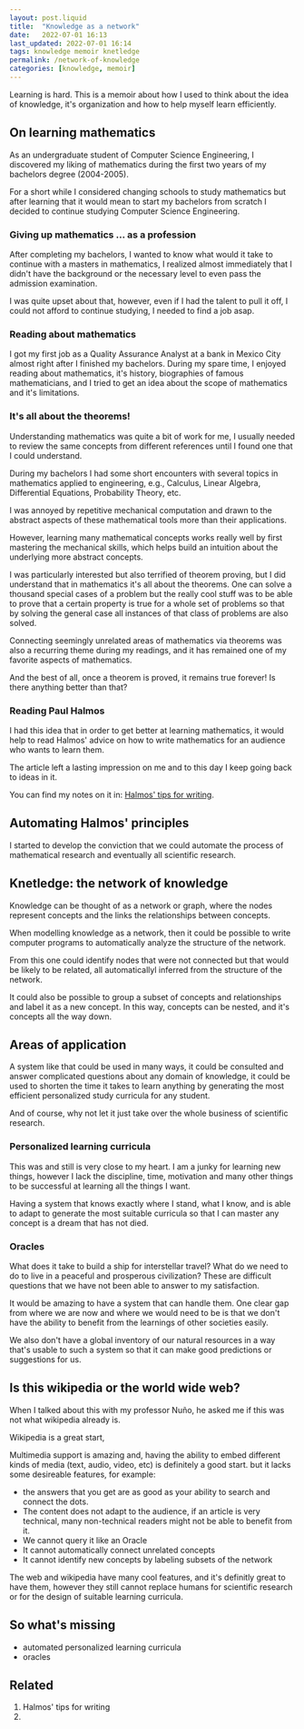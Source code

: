 ```yaml
---
layout: post.liquid
title:  "Knowledge as a network"
date:   2022-07-01 16:13
last_updated: 2022-07-01 16:14
tags: knowledge memoir knetledge
permalink: /network-of-knowledge
categories: [knowledge, memoir]
---
```

Learning is hard. This is a memoir about how I used to think about the idea of 
knowledge, it's organization and how to help myself learn efficiently.

## On learning mathematics

As an undergraduate student of Computer Science Engineering, I discovered my liking of 
mathematics during the first two years of my bachelors degree (2004-2005).

For a short while I 
considered changing schools to study mathematics but after learning that it would mean 
to start my bachelors from scratch I decided to continue studying Computer Science 
Engineering.

### Giving up mathematics ... as a profession

After completing my bachelors, I wanted to know what would it take to continue with a 
masters in mathematics, I realized almost immediately that I didn't have the 
background or the necessary level to even pass the admission examination.

I was quite upset about that, however, even if I had the talent to pull it off, I could 
not afford to continue studying, I needed to find a job asap.


### Reading about mathematics

I got my first job as a Quality Assurance Analyst at a bank in Mexico City almost 
right after I finished my bachelors. During my spare time, I enjoyed reading about 
mathematics, it's history, biographies of famous mathematicians, and I tried to get an 
idea about the scope of mathematics and it's limitations.


### It's all about the theorems!

Understanding mathematics was quite a bit of work for me, I usually needed to review 
the same concepts from different references until I found one that I could understand.

During my bachelors I had some short encounters with several topics in mathematics 
applied to engineering, e.g., Calculus, Linear Algebra, Differential Equations, 
Probability Theory, etc.

I was annoyed by repetitive mechanical computation and drawn to the 
abstract aspects of these mathematical tools more than their applications.

However, learning many mathematical concepts works really well by first 
mastering the mechanical skills, which helps build an intuition about the 
underlying more abstract concepts.

I was particularly interested but also terrified of theorem proving, but I did 
understand that in mathematics it's all about the theorems. One can solve a thousand 
special cases of a problem but the really cool stuff was to be able to prove that a 
certain property is true for a whole set of problems so that by solving the general 
case all instances of that class of problems are also solved.

Connecting seemingly unrelated areas of mathematics via theorems was also a recurring 
theme during my readings, and it has remained one of my favorite aspects of mathematics.

And the best of all, once a theorem is proved, it remains true forever! Is there 
anything better than that?


### Reading Paul Halmos 

I had this idea that in order to get better at learning mathematics, it would help to 
read Halmos' advice on how to write mathematics for an audience who wants to learn them.

The article left a lasting impression on me and to this day I keep going back to ideas 
in it.

You can find my notes on it in: [Halmos' tips for writing](#related).


## Automating Halmos' principles

I started to develop the conviction that we could automate the process of mathematical 
research and eventually all scientific research.


## Knetledge: the network of knowledge

Knowledge can be thought of as a network or graph, where the nodes represent concepts 
and the links the relationships between concepts.

When modelling knowledge as a network, then it could be possible to write computer 
programs to automatically analyze the structure of the network.

From this one could identify nodes that were not connected but that would be likely to 
be related, all automaticallyl inferred from the structure of the network.

It could also be possible to group a subset of concepts and relationships and label it 
as a new concept. In this way, concepts can be nested, and it's concepts all the way down.


## Areas of application

A system like that could be used in many ways, it could be consulted and answer 
complicated questions about any domain of knowledge, it could be used to shorten the 
time it takes to learn anything by generating the most efficient personalized study 
curricula for any student. 

And of course, why not let it just take over the whole business of scientific research.

### Personalized learning curricula

This was and still is very close to my heart. I am a junky for learning new things, 
however I lack the discipline, time, motivation and many other things to be successful 
at learning all the things I want.

Having a system that knows exactly where I stand, what I know, and is able to 
adapt to generate the most suitable curricula so that I can master any concept is a 
dream that has not died.

### Oracles

What does it take to build a ship for interstellar travel? What do we need to do to 
live in a peaceful and prosperous civilization? These are difficult questions that we 
have not been able to answer to my satisfaction.

It would be amazing to have a system that can handle them. One clear gap from where we 
are now and where we would need to be is that we don't have the ability to benefit 
from the learnings of other societies easily.

We also don't have a global inventory of our natural resources in a way that's usable 
to such a system so that it can make good predictions or suggestions for us.


## Is this wikipedia or the world wide web?

When I talked about this with my professor Nuño, he asked me if this was not what 
wikipedia already is.


Wikipedia is a great start,

Multimedia support is amazing and, having the ability to embed different kinds of
media (text, audio, video, etc) is definitely a good start.
but it lacks some desireable features, for example:

- the answers that you get are as good as your ability to search and connect the dots.
- The content does not adapt to the audience, if an article is very technical, many 
  non-technical readers might not be able to benefit from it.
- We cannot query it like an Oracle
- It cannot automatically connect unrelated concepts 
- It cannot identify new concepts by labeling subsets of the network

The web and wikipedia have many cool features, and it's definitly great to have them, 
however they still cannot replace humans for scientific research or for the design of 
suitable learning curricula.

## So what's missing

- automated personalized learning curricula
- oracles

## Related

1. Halmos' tips for writing
2. 


